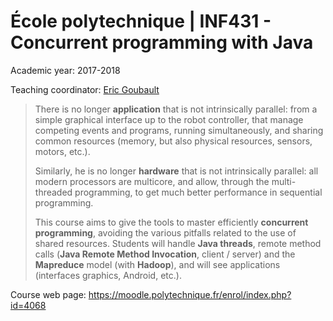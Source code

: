 # École polytechnique | INF431 - Concurrent programming with Java


Academic year: 2017-2018

Teaching coordinator: [Eric Goubault](http://www.lix.polytechnique.fr/Labo/Eric.Goubault/)

> There is no longer **application** that is not intrinsically parallel: from a simple graphical interface up to the robot controller, that manage competing events and programs, running simultaneously, and sharing common resources (memory, but also physical resources, sensors, motors, etc.). 
>
> Similarly, he is no longer **hardware** that is not intrinsically parallel: all modern processors are multicore, and allow, through the multi-threaded programming, to get much better performance in sequential programming.
>
> This course aims to give the tools to master efficiently **concurrent programming**, avoiding the various pitfalls related to the use of shared resources. Students will handle **Java threads**, remote method calls (**Java Remote Method Invocation**, client / server) and the **Mapreduce** model (with **Hadoop**), and will see applications (interfaces graphics, Android, etc.).

Course web page: https://moodle.polytechnique.fr/enrol/index.php?id=4068



